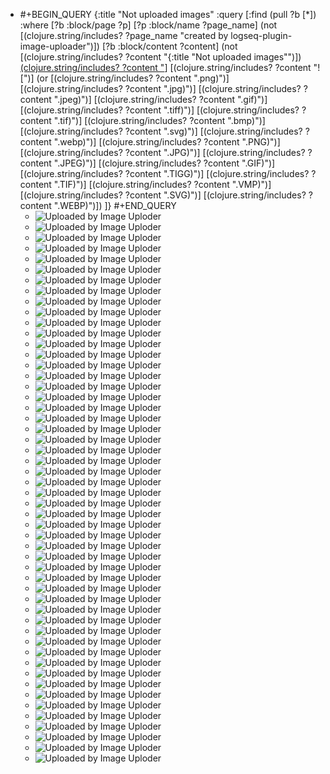 - #+BEGIN_QUERY
  {:title "Not uploaded images"
    :query [:find (pull ?b [*])
          :where
          [?b :block/page ?p]
          [?p :block/name ?page_name]
          (not [(clojure.string/includes? ?page_name "created by logseq-plugin-image-uploader")])
          [?b :block/content ?content]
          (not [(clojure.string/includes? ?content "{:title \"Not uploaded images\"")])
          [(clojure.string/includes? ?content "](../assets")]
          [(clojure.string/includes? ?content "![")]
          (or [(clojure.string/includes? ?content ".png)")]
              [(clojure.string/includes? ?content ".jpg)")]
              [(clojure.string/includes? ?content ".jpeg)")]
              [(clojure.string/includes? ?content ".gif)")]
              [(clojure.string/includes? ?content ".tiff)")]
              [(clojure.string/includes? ?content ".tif)")]
              [(clojure.string/includes? ?content ".bmp)")]
              [(clojure.string/includes? ?content ".svg)")]
              [(clojure.string/includes? ?content ".webp)")]
              [(clojure.string/includes? ?content ".PNG)")]
              [(clojure.string/includes? ?content ".JPG)")]
              [(clojure.string/includes? ?content ".JPEG)")]
              [(clojure.string/includes? ?content ".GIF)")]
              [(clojure.string/includes? ?content ".TIGG)")]
              [(clojure.string/includes? ?content ".TIF)")]
              [(clojure.string/includes? ?content ".VMP)")]
              [(clojure.string/includes? ?content ".SVG)")]
              [(clojure.string/includes? ?content ".WEBP)")])
        ]}
  #+END_QUERY
	- ![Uploaded by Image Uploder](../assets/image_1680865314623_0.png)
	- ![Uploaded by Image Uploder](../assets/image_1680865314623_0.png)
	- ![Uploaded by Image Uploder](../assets/image_1680951225605_0.png)
	- ![Uploaded by Image Uploder](../assets/image_1681449664327_0.png)
	- ![Uploaded by Image Uploder](../assets/image_1681449908347_0.png)
	- ![Uploaded by Image Uploder](../assets/image_1681449948275_0.png)
	- ![Uploaded by Image Uploder](../assets/image_1681450083861_0.png)
	- ![Uploaded by Image Uploder](../assets/image_1681450136522_0.png)
	- ![Uploaded by Image Uploder](../assets/image_1681450593906_0.png)
	- ![Uploaded by Image Uploder](../assets/image_1681450326814_0.png)
	- ![Uploaded by Image Uploder](../assets/image_1681450326814_0.png)
	- ![Uploaded by Image Uploder](../assets/image_1681872721069_0.png)
	- ![Uploaded by Image Uploder](../assets/image_1681872781842_0.png)
	- ![Uploaded by Image Uploder](../assets/image_1681872836616_0.png)
	- ![Uploaded by Image Uploder](../assets/image_1681873174112_0.png)
	- ![Uploaded by Image Uploder](../assets/image_1682421427361_0.png)
	- ![Uploaded by Image Uploder](../assets/image_1682421427361_0.png)
	- ![Uploaded by Image Uploder](../assets/image_1682421427361_0.png)
	- ![Uploaded by Image Uploder](../assets/image_1682421499530_0.png)
	- ![Uploaded by Image Uploder](../assets/image_1682421843225_0.png)
	- ![Uploaded by Image Uploder](../assets/image_1682421987181_0.png)
	- ![Uploaded by Image Uploder](../assets/image_1682422086006_0.png)
	- ![Uploaded by Image Uploder](../assets/image_1682422121342_0.png)
	- ![Uploaded by Image Uploder](../assets/image_1682502770113_0.png)
	- ![Uploaded by Image Uploder](../assets/image_1682502920874_0.png)
	- ![Uploaded by Image Uploder](../assets/image_1682502958085_0.png)
	- ![Uploaded by Image Uploder](../assets/image_1682503050674_0.png)
	- ![Uploaded by Image Uploder](../assets/image_1682503162152_0.png)
	- ![Uploaded by Image Uploder](../assets/image_1682690853625_0.png)
	- ![Uploaded by Image Uploder](../assets/image_1683861686579_0.png)
	- ![Uploaded by Image Uploder](../assets/image_1683861686579_0.png)
	- ![Uploaded by Image Uploder](../assets/image_1683861740444_0.png)
	- ![Uploaded by Image Uploder](../assets/1683861832172_1683861841705_0.png)
	- ![Uploaded by Image Uploder](../assets/image_1683861904641_0.png)
	- ![Uploaded by Image Uploder](../assets/image_1684147824840_0.png)
	- ![Uploaded by Image Uploder](../assets/image_1684147824840_0.png)
	- ![Uploaded by Image Uploder](../assets/image_1684147986507_0.png)
	- ![Uploaded by Image Uploder](../assets/image_1684148139404_0.png)
	- ![Uploaded by Image Uploder](../assets/image_1684148265243_0.png)
	- ![Uploaded by Image Uploder](../assets/image_1684148344646_0.png)
	- ![Uploaded by Image Uploder](../assets/image_1684148477214_0.png)
	- ![Uploaded by Image Uploder](../assets/image_1685065600964_0.png)
	- ![Uploaded by Image Uploder](../assets/image_1686126761579_0.png)
	- ![Uploaded by Image Uploder](../assets/image_1687311437790_0.png)
	- ![Uploaded by Image Uploder](../assets/image_1687748420572_0.png)
	- ![Uploaded by Image Uploder](../assets/image_1688224919008_0.png)
	- ![Uploaded by Image Uploder](../assets/image_1688224989968_0.png)
	- ![Uploaded by Image Uploder](../assets/image_1688225450755_0.png)
	- ![Uploaded by Image Uploder](../assets/image_1688225503212_0.png)
	- ![Uploaded by Image Uploder](../assets/image_1688228780969_0.png)
	- ![Uploaded by Image Uploder](../assets/image_1697906423456_0.png)
	- ![Uploaded by Image Uploder](../assets/image_1697906525523_0.png)